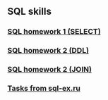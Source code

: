## SQL skills

### [SQL homework 1 (SELECT)](sql_hw_1.sql)

### [SQL homework 2 (DDL)](sql_hw2_ddl.sql)

### [SQL homework 2 (JOIN)](sql_hw2_joins.sql)

### [Tasks from sql-ex.ru](sql-ex_vfokichev.sql)
